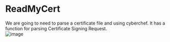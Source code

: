 # ReadMyCert

We are going to need to parse a certificate file and using cyberchef. It has a function for parsing Certificate Signing Request.</br>
![image](https://github.com/ShadowBringer007/CTF_Repository/assets/47370367/28006a97-fba7-4b60-a33f-440e2fa12aad)
